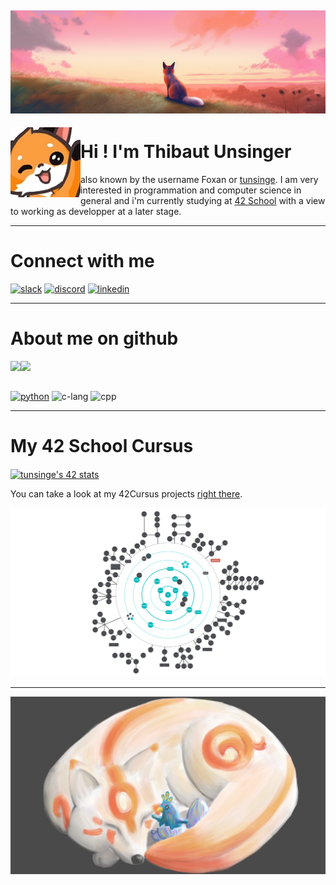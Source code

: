 ![Banner](banner3.png)
---
<img align="left" src="salut.png"/>
<h1> Hi ! I'm Thibaut Unsinger </h1> also known by the username Foxan or <a href="https://profile.intra.42.fr/users/tunsinge">tunsinge<a/>. I am very interested in programmation and computer science in general and i'm currently studying at <a href="https://42.fr/en/homepage/">42 School<a/> with a view to working as developper at a later stage.
<br clear="left"/>

---
# Connect with me

[![slack](https://img.shields.io/badge/Slack-4A154B?style=for-the-badge&logo=slack&logoColor=white)](https://42born2code.slack.com/team/U04976ZHCMS)
[![discord](https://img.shields.io/badge/Discord-7289DA?style=for-the-badge&logo=discord&logoColor=white)](https://discordapp.com/users/363780855002300416)
[![linkedin](https://img.shields.io/badge/LinkedIn-0077B5?style=for-the-badge&logo=linkedin&logoColor=white)](https://www.linkedin.com/in/thibaut-unsinger-b07467221)

---
# About me on github

<picture>
  <source
    srcset="https://github-readme-stats.vercel.app/api?username=thefoxan12&show_icons=true&theme=nord"
    media="(prefers-color-scheme: dark)"
  />
  <source
    srcset="https://github-readme-stats.vercel.app/api?username=thefoxan12&show_icons=true"
    media="(prefers-color-scheme: light), (prefers-color-scheme: no-preference)"
  />
  <img align="left" src="https://github-readme-stats.vercel.app/api?username=thefoxan12&show_icons=true" />
</picture>

<picture>
  <source
    srcset="https://github-readme-stats.vercel.app/api/top-langs/?username=thefoxan12&layout=compact&theme=nord"
    media="(prefers-color-scheme: dark)"
  />
  <source
    srcset="https://github-readme-stats.vercel.app/api/top-langs/?username=thefoxan12&layout=compact"
    media="(prefers-color-scheme: light), (prefers-color-scheme: no-preference)"
  />
  <img align="left" src="https://github-readme-stats.vercel.app/api/top-langs/?username=thefoxan12&layout=compact&theme=nord" />
</picture>

<br clear="left">
<br>

[![python](https://img.shields.io/badge/Python-3776AB?style=for-the-badge&logo=python&logoColor=white)](https://www.python.org/)
![c-lang](https://img.shields.io/badge/C-00599C?style=for-the-badge&logo=c&logoColor=white)
![cpp](https://img.shields.io/badge/C%2B%2B-00599C?style=for-the-badge&logo=c%2B%2B&logoColor=white)

---
# My 42 School Cursus

<a href="https://profile.intra.42.fr/users/tunsinge">
  <img align="center" src="https://badge42.vercel.app/api/v2/clj5fwpk3001109mkds91eu8r/stats?cursusId=21&coalitionId=333" alt="tunsinge's 42 stats"/>
</a>

You can take a look at my 42Cursus projects [right there](https://github.com/TheFoxan12/42Projects).

![42Cursus-holy-graph](holy_graph.png)

---
<img align="left" src="Plume_Foxan_fd.png"/>
